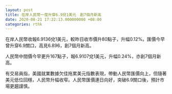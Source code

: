 ```yaml
---
layout: post
title: 在岸人民幣一度升穿6.9兌1美元　創7個月新高
date: 2020-08-21 17:22:13.000000000 +08:00
categories: rthk
---
```


在岸人民幣收報6.9136兌1美元，較昨日收市價升80點子，升幅0.12%。匯價今早曾升穿6.9關口，高見6.896，創7個月新高。

人民幣中間價今早更升167點子，報6.9107兌1美元，升幅0.24%，亦創7個月新高。

有交易員指，美國就業數據欠佳拖累美元指數表現，帶動人民幣匯價向上，但隨著美元低位回穩，人民幣升幅收窄。人民幣匯價連日向好，突破6.9關口後，預計市場更趨謹慎。
